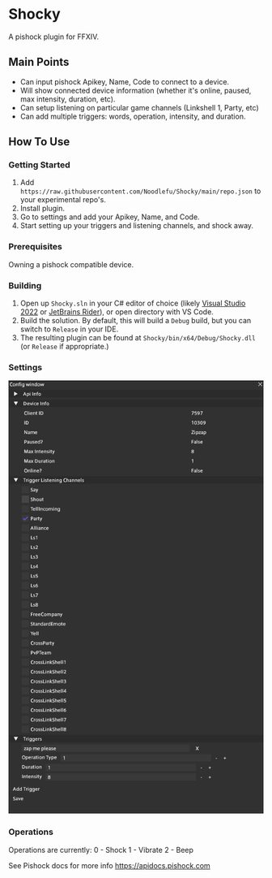 # Shocky

A pishock plugin for FFXIV.

## Main Points

* Can input pishock Apikey, Name, Code to connect to a device.
* Will show connected device information (whether it's online, paused, max intensity, duration, etc).
* Can setup listening on particular game channels (Linkshell 1, Party, etc)
* Can add multiple triggers: words, operation, intensity, and duration.

## How To Use

### Getting Started

1. Add `https://raw.githubusercontent.com/Noodlefu/Shocky/main/repo.json` to your experimental repo's.
2. Install plugin.
3. Go to settings and add your Apikey, Name, and Code.
4. Start setting up your triggers and listening channels, and shock away.

### Prerequisites

Owning a pishock compatible device.

### Building

1. Open up `Shocky.sln` in your C# editor of choice (likely [Visual Studio 2022](https://visualstudio.microsoft.com) or [JetBrains Rider](https://www.jetbrains.com/rider/)), or open directory with VS Code.
2. Build the solution. By default, this will build a `Debug` build, but you can switch to `Release` in your IDE.
3. The resulting plugin can be found at `Shocky/bin/x64/Debug/Shocky.dll` (or `Release` if appropriate.)

### Settings

![Settings](OSySxKI.png)

### Operations

Operations are currently:
0 - Shock
1 - Vibrate
2 - Beep

See Pishock docs for more info https://apidocs.pishock.com